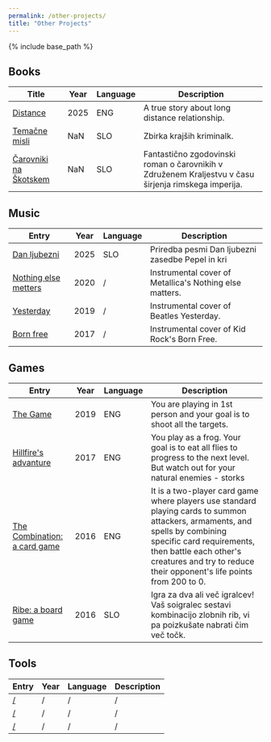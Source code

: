 ```yaml
---
permalink: /other-projects/
title: "Other Projects"
---
```


{% include base_path %}




## Books

| Title            | Year   | Language | Description                                                 |
| --------         | ------ | ---------|------------------------------------------------------------ |
| [Distance](/files/)    | 2025   | ENG |A true story about long distance relationship.               |
| [Temačne misli](/files/)    | NaN | SLO | Zbirka krajših kriminalk.  |
| [Čarovniki na Škotskem](/files/)     | NaN   | SLO| Fantastično zgodovinski roman o čarovnikih v Združenem Kraljestvu v času širjenja rimskega imperija.  |


## Music


| Entry            | Year   | Language |   Description                                                          |
| --------         | ------ | ---------| --------------------------------------------------- |
| [Dan ljubezni](https://youtu.be/tFIPH5T2028)   | 2025   | SLO | Priredba pesmi Dan ljubezni zasedbe Pepel in kri  |
| [Nothing else metters](https://on.soundcloud.com/gvC9XUIicVoLJOiVVW)    | 2020   | / | Instrumental cover of Metallica's Nothing else matters.     |
| [Yesterday](https://on.soundcloud.com/1Mb6PjJTdW1eUZ1cXa)    | 2019   | / |Instrumental cover of Beatles Yesterday.    |
| [Born free](https://on.soundcloud.com/fUEsrMGIr2FgHw3QF8)     | 2017   | / |Instrumental cover of Kid Rock's Born Free.  |


## Games

| Entry            | Year   | Language |  Description                                                           |
| --------         | ------ | --------- | --------------------------------------------------- |
| [The Game](https://vidkuralt.github.io/old-website/Posts/The_Game.html)    | 2019   | ENG |You are playing in 1st person and your goal is to shoot all the targets.                            |
| [Hillfire's advanture](https://vidkuralt.github.io/old-website/Posts/Hellfires_Adventure.html)    | 2017   | ENG |You play as a frog. Your goal is to eat all flies to progress to the next level. But watch out for your natural enemies - storks                          |
| [The Combination: a card game](/files/combinations-v-1-1.docx)     | 2016   | ENG |It is a two-player card game where players use standard playing cards to summon attackers, armaments, and spells by combining specific card requirements, then battle each other's creatures and try to reduce their opponent's life points from 200 to 0.                          |
| [Ribe: a board game](/files/RIBE-V1.5.pdf)|2016| SLO |Igra za dva ali več igralcev! Vaš soigralec sestavi kombinacijo zlobnih rib, vi pa poizkušate nabrati čim več točk.    |                     

## Tools

| Entry   | Year   | Language |     Description                                     |
| --------| ------ | ---------| --------------------------------------------------- |
| [/](#)  | /      | /        |     /          |
| [/](#)  | /      | /        |     /         |
| [/](#)  | /      | /        |      /         |